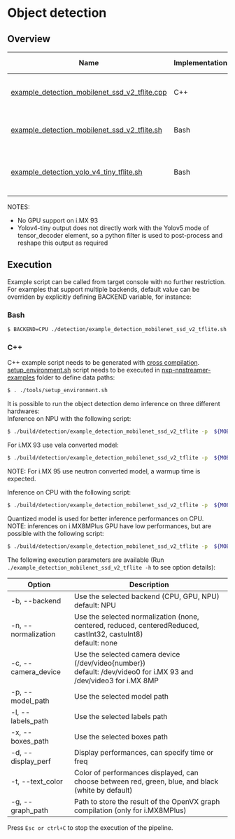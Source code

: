 # Object detection

## Overview
Name | Implementation | Platforms | Model | ML engine | Backend | Features
--- | --- | --- | --- | --- | --- | ---
[example_detection_mobilenet_ssd_v2_tflite.cpp](./cpp/example_detection_mobilenet_ssd_v2_tflite.cpp) | C++ | i.MX 8M Plus <br> i.MX 93 | mobilenet_ssd_v2 | TFLite | NPU (default)<br>GPU<br>CPU<br> | camera<br>gst-launch<br>
[example_detection_mobilenet_ssd_v2_tflite.sh](./example_detection_mobilenet_ssd_v2_tflite.sh) | Bash | i.MX 8M Plus <br> i.MX 93  <br> i.MX 95 | mobilenet_ssd_v2 | TFLite | NPU (default)<br>GPU<br>CPU<br> | camera<br>gst-launch<br>
[example_detection_yolo_v4_tiny_tflite.sh](./example_detection_yolo_v4_tiny_tflite.sh) | Bash | i.MX 8M Plus <br> i.MX 93 | yolov4_tiny | TFLite | NPU (default)<br>CPU<br> | camera<br>gst-launch<br>[custom python tensor_filter](./postprocess_yolov4_tiny.py)

NOTES:
* No GPU support on i.MX 93
* Yolov4-tiny output does not directly work with the Yolov5 mode of tensor_decoder element, so a python filter is used to post-process and reshape this output as required
 
## Execution 
Example script can be called from target console with no further restriction. For examples that support multiple backends, default value can be overriden by explicitly defining BACKEND variable, for instance:
### Bash
```bash
$ BACKEND=CPU ./detection/example_detection_mobilenet_ssd_v2_tflite.sh
```
### C++
C++ example script needs to be generated with [cross compilation](../). [setup_environment.sh](../tools/setup_environment.sh) script needs to be executed in [nxp-nnstreamer-examples](../) folder to define data paths:
```bash
$ . ./tools/setup_environment.sh
```
It is possible to run the object detection demo inference on three different hardwares:<br>
Inference on NPU with the following script:
```bash
$ ./build/detection/example_detection_mobilenet_ssd_v2_tflite -p  ${MOBILENETV2_QUANT} -l ${COCO_LABELS} -x ${MOBILENETV2_BOXES}
```
For i.MX 93 use vela converted model:
```bash
$ ./build/detection/example_detection_mobilenet_ssd_v2_tflite -p  ${MOBILENETV2_QUANT_VELA} -l ${COCO_LABELS} -x ${MOBILENETV2_BOXES}
```
NOTE: For i.MX 95 use neutron converted model, a warmup time is expected.

Inference on CPU with the following script:
```bash
$ ./build/detection/example_detection_mobilenet_ssd_v2_tflite -p  ${MOBILENETV2_QUANT} -l ${COCO_LABELS} -x ${MOBILENETV2_BOXES} -b CPU
```
Quantized model is used for better inference performances on CPU.<br>
NOTE: inferences on i.MX8MPlus GPU have low performances, but are possible with the following script:
```bash
$ ./build/detection/example_detection_mobilenet_ssd_v2_tflite -p  ${MOBILENETV2} -l ${COCO_LABELS} -x ${MOBILENETV2_BOXES} -b GPU -n centeredReduced
```
The following execution parameters are available (Run ``` ./example_detection_mobilenet_ssd_v2_tflite -h``` to see option details):

Option | Description
--- | ---
-b, --backend | Use the selected backend (CPU, GPU, NPU)<br> default: NPU
-n, --normalization | Use the selected normalization (none, centered, reduced, centeredReduced, castInt32, castuInt8)<br> default: none
-c, --camera_device | Use the selected camera device (/dev/video{number})<br>default: /dev/video0 for i.MX 93 and /dev/video3 for i.MX 8MP
-p, --model_path | Use the selected model path
-l, --labels_path | Use the selected labels path
-x, --boxes_path | Use the selected boxes path
-d, --display_perf |Display performances, can specify time or freq
-t, --text_color | Color of performances displayed, can choose between red, green, blue, and black (white by default)
-g, --graph_path | Path to store the result of the OpenVX graph compilation (only for i.MX8MPlus)

Press ```Esc or ctrl+C``` to stop the execution of the pipeline.
